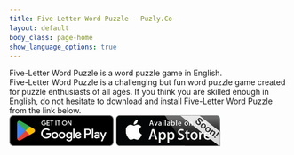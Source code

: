 ```yaml
---
title: Five-Letter Word Puzzle - Puzly.Co
layout: default
body_class: page-home
show_language_options: true
---
```



<section id="games" class="section games-section game-1-section">
	<div class="container">
		<div class="section-content">
			<div class="section-title">
				<span>Five-Letter Word Puzzle</span> is a word puzzle game in English.
			</div>
			<div class="section-text">
				<span>Five-Letter Word Puzzle</span> is a challenging but fun word puzzle game created for puzzle enthusiasts of all ages. If you think you are skilled enough in English, do not hesitate to download and install <span>Five-Letter Word Puzzle</span> from the link below.
			</div>
			<div class="section-badge">
				<img alt="Get it on Google Play" id="logo-img" width="188" height="56" src="/images/google-play-badge-en.png" />
				<img alt="Coming soon to App Store" id="logo-img" width="188" height="56" src="/images/app-store-coming-soon-badge-en.png" />
			</div>
		</div>
	</div>
</section>
